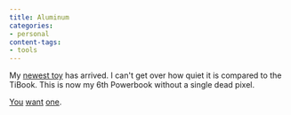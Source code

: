 ```yaml
---
title: Aluminum
categories:
- personal
content-tags:
- tools
---
```


My [newest toy][1] has arrived.  I can't get over how quiet it is compared to the TiBook.  This is now my 6th Powerbook without a single dead pixel.

   [1]: http://www.apple.com/powerbook/index15.html

[You][2] [want][3] [one][4].

   [2]: http://www.sfgate.com/cgi-bin/article.cgi?f=/gate/archive/2003/10/01/notes100103.DTL
   [3]: http://arstechnica.com/reviews/003/laptop/powerbook/pbg4-1.html
   [4]: http://radio.weblogs.com/0112098/2003/07/26.html#a395
